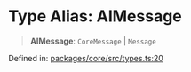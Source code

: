 # Type Alias: AIMessage

> **AIMessage**: `CoreMessage` \| `Message`

Defined in: [packages/core/src/types.ts:20](https://github.com/GeoDaCenter/openassistant/blob/0a6a7e7306d75a25dc968b3117f04cb7bd613bec/packages/core/src/types.ts#L20)
